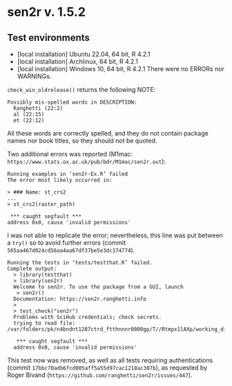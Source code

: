 # sen2r v. 1.5.2

## Test environments
* [local installation] Ubuntu 22.04, 64 bit, R 4.2.1
* [local installation] Archlinux, 64 bit, R 4.2.1
* [local installation] Windows 10, 64 bit, R 4.2.1
There were no ERRORs nor WARNINGs.

`check_win_oldrelease()` returns the following NOTE:
```
Possibly mis-spelled words in DESCRIPTION:
  Ranghetti (22:2)
  al (22:15)
  et (22:12)
```
All these words are correctly spelled, and they do not contain package names
nor book titles, so they should not be quoted.

Two additional errors was reported (M1mac: `https://www.stats.ox.ac.uk/pub/bdr/M1mac/sen2r.out`):

```
Running examples in ‘sen2r-Ex.R’ failed
The error most likely occurred in:

> ### Name: st_crs2
...
> st_crs2(raster_path)

 *** caught segfault ***
address 0x0, cause 'invalid permissions'
```
I was not able to replicate the error; nevertheless, this line was put 
between a `try()` so to avoid further errors
(commit `565aa467d024cd56aa4aa67df37be5e3dc174774`).

```
Running the tests in ‘tests/testthat.R’ failed.
Complete output:
  > library(testthat)
  > library(sen2r)
  Welcome to sen2r. To use the package from a GUI, launch
   > sen2r()
  Documentation: https://sen2r.ranghetti.info
  > 
  > test_check("sen2r")
  Problems with SciHub credentials; check secrets.
  trying to read file: /var/folders/pk/n4bndnt1287ctrd_ftthnnnr0000gp/T//Rtmpx1lAXp/working_dir/RtmpA93TpK/out_test7_15dab1b19bcef/BOA/S2A2A_20190723_022_Barbellino_BOA_10.tif
  
   *** caught segfault ***
  address 0x0, cause 'invalid permissions'
```

This test now was removed, as well as all tests requiring authentications
(commit `17bbc70adb6fcd005aff5a55d97cac1218ac387b`),
as requested by Roger Bivand (`https://github.com/ranghetti/sen2r/issues/447`).
